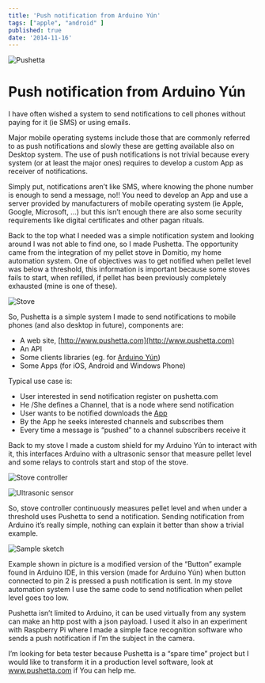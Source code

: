 ```yaml
---
title: 'Push notification from Arduino Yún'
tags: ["apple", "android" ]
published: true
date: '2014-11-16'
---
```


![Pushetta](./push-yun-image1.png)

#  Push notification from Arduino Yún

I have often wished a system to send notifications to cell phones without paying for it (ie SMS) or using emails.

Major mobile operating systems include those that are commonly referred to as push notifications and slowly these are getting available also on Desktop system. The use of push notifications is not trivial because every system (or at least the major ones) requires to develop a custom App as receiver of notifications.

Simply put, notifications aren’t like SMS, where knowing the phone number is enough to send a message, no!! You need to develop an App and use a server provided by manufacturers of mobile operating system (ie Apple, Google, Microsoft, …) but this isn’t enough there are also some security requirements like digital certificates and other pagan rituals.

Back to the top what I needed was a simple notification system and looking around I was not able to find one, so I made Pushetta. The opportunity came from the integration of my pellet stove in Domitio, my home automation system. One of objectives was to get notified when pellet level was below a threshold, this information is important because some stoves fails to start,  when refilled, if pellet has been previously completely exhausted (mine is one of these).

![Stove](./push-yun-image2.jpg)

So, Pushetta is a simple system I made to send notifications to mobile phones (and also desktop in future), components are:

- A web site, [http://www.pushetta.com](http://www.pushetta.com)
- An API
- Some clients libraries (eg. for [Arduino Yún](https://github.com/guglielmino/arduino-pushetta-lib))
- Some Apps (for iOS, Android and Windows Phone)

Typical use case is:

- User interested in send notification register on pushetta.com
- He /She defines a Channel, that is a node where send notification
- User wants to be notified downloads the [App](http://www.pushetta.com/pushetta-downloads/)
- By the App he seeks interested channels and subscribes them
- Every time a message is “pushed” to a channel subscribers receive it

Back to my stove I made a custom shield for my Arduino Yún to interact with it, this interfaces Arduino with a ultrasonic sensor that measure pellet level and some relays to controls start and stop of the stove.

![Stove controller](./push-yun-image3.jpg)

![Ultrasonic sensor](./push-yun-image4.jpg)

So, stove controller continuously measures pellet level and when under a threshold uses Pushetta to send a notification. Sending notification from Arduino it’s really simple, nothing can explain it better than show a trivial example.

![Sample sketch](./push-yun-image5.png)

Example shown in picture is a modified version of the “Button” example found in Arduino IDE, in this version (made for Arduino Yún) when button connected to pin 2 is pressed a push notification is sent. In my stove automation system I use the same code to send notification when pellet level goes too low.

Pushetta isn’t limited to Arduino, it can be used virtually from any system can make an http post with a json payload. I used it also in an experiment with Raspberry Pi where I made a simple face recognition software who sends a push notification if I’m the subject in the camera.

I’m looking for beta tester because Pushetta is a “spare time” project but I would like to transform it in a production level software, look at www.pushetta.com if You can help me.